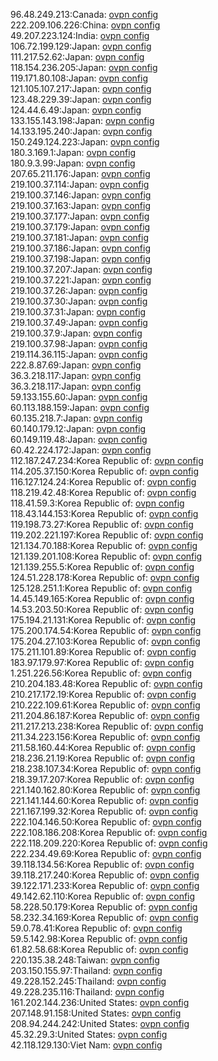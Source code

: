 96.48.249.213:Canada: [ovpn config](vpn/96_48_249_213.ovpn)  
222.209.106.226:China: [ovpn config](vpn/222_209_106_226.ovpn)  
49.207.223.124:India: [ovpn config](vpn/49_207_223_124.ovpn)  
106.72.199.129:Japan: [ovpn config](vpn/106_72_199_129.ovpn)  
111.217.52.62:Japan: [ovpn config](vpn/111_217_52_62.ovpn)  
118.154.236.205:Japan: [ovpn config](vpn/118_154_236_205.ovpn)  
119.171.80.108:Japan: [ovpn config](vpn/119_171_80_108.ovpn)  
121.105.107.217:Japan: [ovpn config](vpn/121_105_107_217.ovpn)  
123.48.229.39:Japan: [ovpn config](vpn/123_48_229_39.ovpn)  
124.44.6.49:Japan: [ovpn config](vpn/124_44_6_49.ovpn)  
133.155.143.198:Japan: [ovpn config](vpn/133_155_143_198.ovpn)  
14.133.195.240:Japan: [ovpn config](vpn/14_133_195_240.ovpn)  
150.249.124.223:Japan: [ovpn config](vpn/150_249_124_223.ovpn)  
180.3.169.1:Japan: [ovpn config](vpn/180_3_169_1.ovpn)  
180.9.3.99:Japan: [ovpn config](vpn/180_9_3_99.ovpn)  
207.65.211.176:Japan: [ovpn config](vpn/207_65_211_176.ovpn)  
219.100.37.114:Japan: [ovpn config](vpn/219_100_37_114.ovpn)  
219.100.37.146:Japan: [ovpn config](vpn/219_100_37_146.ovpn)  
219.100.37.163:Japan: [ovpn config](vpn/219_100_37_163.ovpn)  
219.100.37.177:Japan: [ovpn config](vpn/219_100_37_177.ovpn)  
219.100.37.179:Japan: [ovpn config](vpn/219_100_37_179.ovpn)  
219.100.37.181:Japan: [ovpn config](vpn/219_100_37_181.ovpn)  
219.100.37.186:Japan: [ovpn config](vpn/219_100_37_186.ovpn)  
219.100.37.198:Japan: [ovpn config](vpn/219_100_37_198.ovpn)  
219.100.37.207:Japan: [ovpn config](vpn/219_100_37_207.ovpn)  
219.100.37.221:Japan: [ovpn config](vpn/219_100_37_221.ovpn)  
219.100.37.26:Japan: [ovpn config](vpn/219_100_37_26.ovpn)  
219.100.37.30:Japan: [ovpn config](vpn/219_100_37_30.ovpn)  
219.100.37.31:Japan: [ovpn config](vpn/219_100_37_31.ovpn)  
219.100.37.49:Japan: [ovpn config](vpn/219_100_37_49.ovpn)  
219.100.37.9:Japan: [ovpn config](vpn/219_100_37_9.ovpn)  
219.100.37.98:Japan: [ovpn config](vpn/219_100_37_98.ovpn)  
219.114.36.115:Japan: [ovpn config](vpn/219_114_36_115.ovpn)  
222.8.87.69:Japan: [ovpn config](vpn/222_8_87_69.ovpn)  
36.3.218.117:Japan: [ovpn config](vpn/36_3_218_117.ovpn)  
36.3.218.117:Japan: [ovpn config](vpn/36_3_218_117.ovpn)  
59.133.155.60:Japan: [ovpn config](vpn/59_133_155_60.ovpn)  
60.113.188.159:Japan: [ovpn config](vpn/60_113_188_159.ovpn)  
60.135.218.7:Japan: [ovpn config](vpn/60_135_218_7.ovpn)  
60.140.179.12:Japan: [ovpn config](vpn/60_140_179_12.ovpn)  
60.149.119.48:Japan: [ovpn config](vpn/60_149_119_48.ovpn)  
60.42.224.172:Japan: [ovpn config](vpn/60_42_224_172.ovpn)  
112.187.247.234:Korea Republic of: [ovpn config](vpn/112_187_247_234.ovpn)  
114.205.37.150:Korea Republic of: [ovpn config](vpn/114_205_37_150.ovpn)  
116.127.124.24:Korea Republic of: [ovpn config](vpn/116_127_124_24.ovpn)  
118.219.42.48:Korea Republic of: [ovpn config](vpn/118_219_42_48.ovpn)  
118.41.59.3:Korea Republic of: [ovpn config](vpn/118_41_59_3.ovpn)  
118.43.144.153:Korea Republic of: [ovpn config](vpn/118_43_144_153.ovpn)  
119.198.73.27:Korea Republic of: [ovpn config](vpn/119_198_73_27.ovpn)  
119.202.221.197:Korea Republic of: [ovpn config](vpn/119_202_221_197.ovpn)  
121.134.70.188:Korea Republic of: [ovpn config](vpn/121_134_70_188.ovpn)  
121.139.201.108:Korea Republic of: [ovpn config](vpn/121_139_201_108.ovpn)  
121.139.255.5:Korea Republic of: [ovpn config](vpn/121_139_255_5.ovpn)  
124.51.228.178:Korea Republic of: [ovpn config](vpn/124_51_228_178.ovpn)  
125.128.251.1:Korea Republic of: [ovpn config](vpn/125_128_251_1.ovpn)  
14.45.149.165:Korea Republic of: [ovpn config](vpn/14_45_149_165.ovpn)  
14.53.203.50:Korea Republic of: [ovpn config](vpn/14_53_203_50.ovpn)  
175.194.21.131:Korea Republic of: [ovpn config](vpn/175_194_21_131.ovpn)  
175.200.174.54:Korea Republic of: [ovpn config](vpn/175_200_174_54.ovpn)  
175.204.27.103:Korea Republic of: [ovpn config](vpn/175_204_27_103.ovpn)  
175.211.101.89:Korea Republic of: [ovpn config](vpn/175_211_101_89.ovpn)  
183.97.179.97:Korea Republic of: [ovpn config](vpn/183_97_179_97.ovpn)  
1.251.226.56:Korea Republic of: [ovpn config](vpn/1_251_226_56.ovpn)  
210.204.183.48:Korea Republic of: [ovpn config](vpn/210_204_183_48.ovpn)  
210.217.172.19:Korea Republic of: [ovpn config](vpn/210_217_172_19.ovpn)  
210.222.109.61:Korea Republic of: [ovpn config](vpn/210_222_109_61.ovpn)  
211.204.86.187:Korea Republic of: [ovpn config](vpn/211_204_86_187.ovpn)  
211.217.213.238:Korea Republic of: [ovpn config](vpn/211_217_213_238.ovpn)  
211.34.223.156:Korea Republic of: [ovpn config](vpn/211_34_223_156.ovpn)  
211.58.160.44:Korea Republic of: [ovpn config](vpn/211_58_160_44.ovpn)  
218.236.21.19:Korea Republic of: [ovpn config](vpn/218_236_21_19.ovpn)  
218.238.107.34:Korea Republic of: [ovpn config](vpn/218_238_107_34.ovpn)  
218.39.17.207:Korea Republic of: [ovpn config](vpn/218_39_17_207.ovpn)  
221.140.162.80:Korea Republic of: [ovpn config](vpn/221_140_162_80.ovpn)  
221.141.144.60:Korea Republic of: [ovpn config](vpn/221_141_144_60.ovpn)  
221.167.199.32:Korea Republic of: [ovpn config](vpn/221_167_199_32.ovpn)  
222.104.146.50:Korea Republic of: [ovpn config](vpn/222_104_146_50.ovpn)  
222.108.186.208:Korea Republic of: [ovpn config](vpn/222_108_186_208.ovpn)  
222.118.209.220:Korea Republic of: [ovpn config](vpn/222_118_209_220.ovpn)  
222.234.49.69:Korea Republic of: [ovpn config](vpn/222_234_49_69.ovpn)  
39.118.134.56:Korea Republic of: [ovpn config](vpn/39_118_134_56.ovpn)  
39.118.217.240:Korea Republic of: [ovpn config](vpn/39_118_217_240.ovpn)  
39.122.171.233:Korea Republic of: [ovpn config](vpn/39_122_171_233.ovpn)  
49.142.62.110:Korea Republic of: [ovpn config](vpn/49_142_62_110.ovpn)  
58.228.50.179:Korea Republic of: [ovpn config](vpn/58_228_50_179.ovpn)  
58.232.34.169:Korea Republic of: [ovpn config](vpn/58_232_34_169.ovpn)  
59.0.78.41:Korea Republic of: [ovpn config](vpn/59_0_78_41.ovpn)  
59.5.142.98:Korea Republic of: [ovpn config](vpn/59_5_142_98.ovpn)  
61.82.58.68:Korea Republic of: [ovpn config](vpn/61_82_58_68.ovpn)  
220.135.38.248:Taiwan: [ovpn config](vpn/220_135_38_248.ovpn)  
203.150.155.97:Thailand: [ovpn config](vpn/203_150_155_97.ovpn)  
49.228.152.245:Thailand: [ovpn config](vpn/49_228_152_245.ovpn)  
49.228.235.116:Thailand: [ovpn config](vpn/49_228_235_116.ovpn)  
161.202.144.236:United States: [ovpn config](vpn/161_202_144_236.ovpn)  
207.148.91.158:United States: [ovpn config](vpn/207_148_91_158.ovpn)  
208.94.244.242:United States: [ovpn config](vpn/208_94_244_242.ovpn)  
45.32.29.3:United States: [ovpn config](vpn/45_32_29_3.ovpn)  
42.118.129.130:Viet Nam: [ovpn config](vpn/42_118_129_130.ovpn)  
